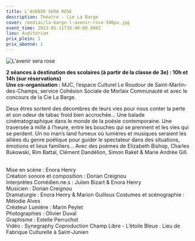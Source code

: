 ```yaml
---
title: L’AVENIR SERA ROSE
description: Théatre - Cie La Barge
cover: /medias/la-barge-l-avenir-rose-500px.jpg
event_time: 2023-05-11T10:00:00.000Z
lieu: Auditorium
prix_plein: 1
prix_abonné: 1
---
```

![L'avenir sera rose](/medias/la-barge-l-avenir-rose-500px.jpg)

**2 séances à destination des scolaires (à partir de la classe de 3e) : 10h et 14h (sur réservations)**
\
**Une co-organisation :** MJC, l’espace Culturel Le Roudour de Saint-Martin-des-Champs, service Cohésion Sociale de Morlaix Communauté et avec le concours de la Cie La Barge.

Deux êtres sortent des décombres de leurs vies pour nous conter la perte et son odeur de tabac froid bien accrochée... Une balade cinématographique dans le monde de la poésie contemporaine. Une traversée à mille à l’heure, entre les bouches qui se prennent et les vies qui se perdent. Un no man’s land fumeux où lumières et musiques seraient les alliées du genre poétique pour guider le spectateur dans des situations, émotions et lieux familiers... Avec des poèmes de Elizabeth Bishop, Charles Bukowski, Rim Battal, Clément Dandélion, Simon Raket & Marie Andrée Gill.

\
Mise en scène : Enora Henry \
Création sonore et composition : Dorian Creignou\
Interprètes Comédien.ne.s : Julien Bizart & Enora Henry \
Musicien : Dorian Creignou \
Dramaturgie : Enora Henry & Marion Guilloux 
Costumes et scénographie : Mélodie Alves \
Créateur Lumière : Marin Peylet \
Photographies : Olivier Duval \
Graphisme : Estelle Perruchot \
Vidéo : Synegraphy 
Coproduction Champ Libre - L’étoile Bleue : Lieu de Fabrique Culturelle à Saint-Junien